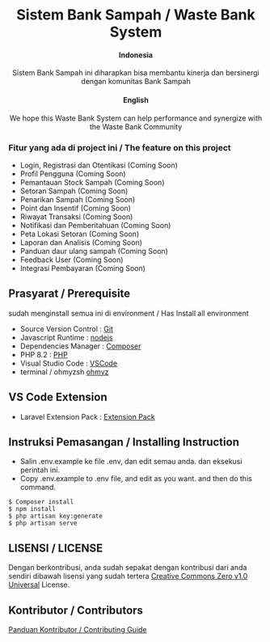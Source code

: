 <div align="center">
<h1> Sistem Bank Sampah / Waste Bank System </h1>
<h4> Indonesia</h4>
<p> Sistem Bank Sampah ini diharapkan bisa membantu kinerja dan bersinergi dengan komunitas Bank Sampah  </p>
<h4> English</h4>
<p> We hope this Waste Bank System can help performance and synergize with the Waste Bank Community </p>
</div>

### Fitur yang ada di project ini / The feature on this project
- Login, Registrasi dan Otentikasi (Coming Soon)
- Profil Pengguna (Coming Soon)
- Pemantauan Stock Sampah (Coming Soon)
- Setoran Sampah (Coming Soon)
- Penarikan Sampah (Coming Soon)
- Point dan Insentif (Coming Soon)
- Riwayat Transaksi (Coming Soon)
- Notifikasi dan Pemberitahuan (Coming Soon)
- Peta Lokasi Setoran (Coming Soon)
- Laporan dan Analisis (Coming Soon)
- Panduan daur ulang sampah (Coming Soon)
- Feedback User (Coming Soon)
- Integrasi Pembayaran (Coming Soon)

## Prasyarat / Prerequisite
sudah menginstall semua ini di environment / Has Install all environment

- Source Version Control : [Git](https://git-scm.com/)
- Javascript Runtime : [nodejs](https://nodejs.org/en/)
- Dependencies Manager : [Composer](https://getcomposer.org/)
- PHP 8.2 : [PHP](https://www.php.net/)
- Visual Studio Code : [VSCode](https://code.visualstudio.com/)
- terminal / ohmyzsh [ohmyz](https://ohmyz.sh/)

## VS Code Extension
- Laravel Extension Pack : [Extension Pack](https://marketplace.visualstudio.com/items?itemName=onecentlin.laravel-extension-pack)

## Instruksi Pemasangan / Installing Instruction
- Salin .env.example ke file .env, dan edit semau anda. dan eksekusi perintah ini. 
- Copy .env.example to .env file, and edit as you want. and then do this command.
```
$ Composer install
$ npm install
$ php artisan key:generate
$ php artisan serve
```


## LISENSI / LICENSE
Dengan berkontribusi, anda sudah sepakat dengan kontribusi dari anda sendiri dibawah lisensi yang sudah tertera [Creative Commons Zero v1.0 Universal](LICENSE) License.

## Kontributor / Contributors
[Panduan Kontributor / Contributing Guide](contributing.md)
